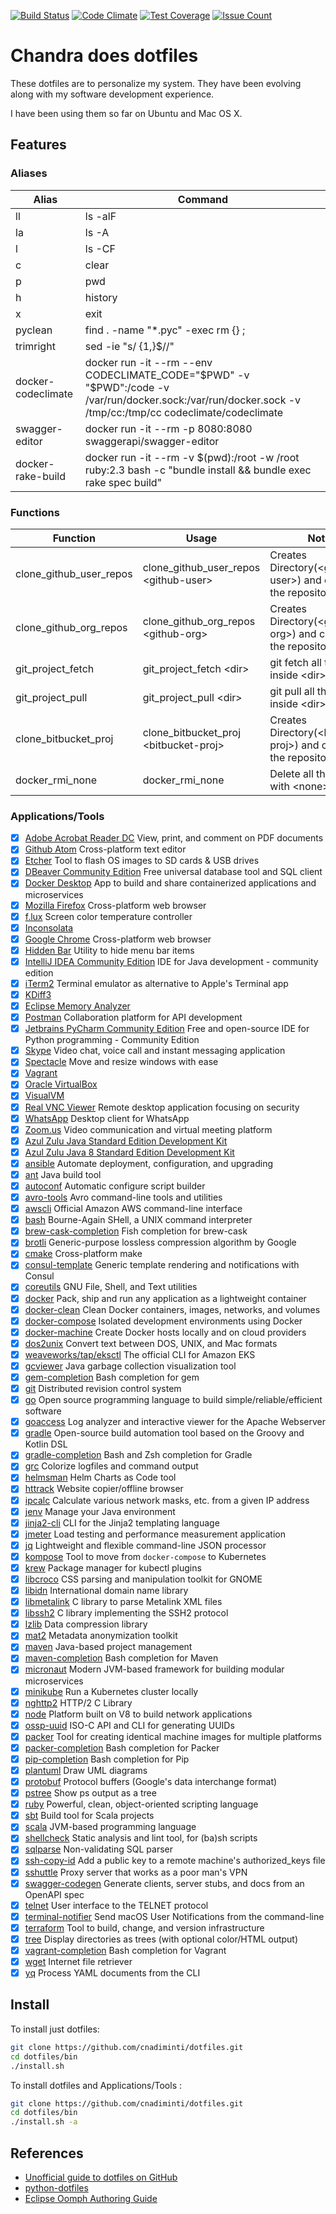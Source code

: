 [![Build Status](https://drone.io/github.com/cnadiminti/dotfiles/status.png)](https://drone.io/github.com/cnadiminti/dotfiles/latest)
[![Code Climate](https://codeclimate.com/github/cnadiminti/dotfiles/badges/gpa.svg)](https://codeclimate.com/github/cnadiminti/dotfiles)
[![Test Coverage](https://codeclimate.com/github/cnadiminti/dotfiles/badges/coverage.svg)](https://codeclimate.com/github/cnadiminti/dotfiles/coverage)
[![Issue Count](https://codeclimate.com/github/cnadiminti/dotfiles/badges/issue_count.svg)](https://codeclimate.com/github/cnadiminti/dotfiles)

# Chandra does dotfiles

These dotfiles are to personalize my system.
They have been evolving along with my software development experience.

I have been using them so far on Ubuntu and Mac OS X.

## Features

### Aliases

| Alias | Command |
|-------|---------|
| ll | ls -alF|
| la | ls -A |
| l | ls -CF |
| c | clear |
| p | pwd |
| h | history|
| x | exit|
| pyclean | find . -name "*.pyc" -exec rm {} \;|
| trimright | sed -ie "s/ \{1,\}$//"|
| docker-codeclimate | docker run -it --rm --env CODECLIMATE_CODE="$PWD" -v "$PWD":/code -v /var/run/docker.sock:/var/run/docker.sock -v /tmp/cc:/tmp/cc codeclimate/codeclimate|
| swagger-editor | docker run -it --rm -p 8080:8080 swaggerapi/swagger-editor|
| docker-rake-build | docker run -it --rm -v $(pwd):/root -w /root ruby:2.3 bash -c "bundle install &&  bundle exec rake spec build"|

### Functions

| Function | Usage | Notes |
|----------|-------|-------|
| clone_github_user_repos | clone_github_user_repos \<github-user\> | Creates Directory(\<github-user\>) and clones all the repositories |
| clone_github_org_repos | clone_github_org_repos \<github-org\> | Creates Directory(\<github-org\>) and clones all the repositories |
| git_project_fetch | git_project_fetch \<dir\>| git fetch all the repos inside \<dir\> |
| git_project_pull | git_project_pull \<dir\>| git pull all the repos inside \<dir\> |
| clone_bitbucket_proj | clone_bitbucket_proj \<bitbucket-proj\> | Creates Directory(\<bitbucket-proj\>) and clones all the repositories |
| docker_rmi_none | docker_rmi_none | Delete all the images with \<none\> tag |

### Applications/Tools

- [x] [Adobe Acrobat Reader DC](https://acrobat.adobe.com/us/en/acrobat/pdf-reader.html) View, print, and comment on PDF documents
- [x] [Github Atom](https://atom.io/) Cross-platform text editor
- [x] [Etcher](https://balena.io/etcher) Tool to flash OS images to SD cards & USB drives
- [x] [DBeaver Community Edition](https://dbeaver.io/) Free universal database tool and SQL client
- [x] [Docker Desktop](https://www.docker.com/products/docker-desktop) App to build and share containerized applications and microservices
- [x] [Mozilla Firefox](https://www.mozilla.org/firefox/) Cross-platform web browser
- [x] [f.lux](https://justgetflux.com/) Screen color temperature controller
- [x] [Inconsolata](https://fonts.google.com/specimen/Inconsolata) 
- [x] [Google Chrome](https://www.google.com/chrome/) Cross-platform web browser
- [x] [Hidden Bar](https://github.com/dwarvesf/hidden/) Utility to hide menu bar items
- [x] [IntelliJ IDEA Community Edition](https://www.jetbrains.com/idea/) IDE for Java development - community edition
- [x] [iTerm2](https://www.iterm2.com/) Terminal emulator as alternative to Apple's Terminal app
- [x] [KDiff3](https://invent.kde.org/sdk/kdiff3) 
- [x] [Eclipse Memory Analyzer](https://www.eclipse.org/mat/) 
- [x] [Postman](https://www.postman.com/) Collaboration platform for API development
- [x] [Jetbrains PyCharm Community Edition](https://www.jetbrains.com/pycharm/) Free and open-source IDE for Python programming - Community Edition
- [x] [Skype](https://www.skype.com/) Video chat, voice call and instant messaging application
- [x] [Spectacle](https://www.spectacleapp.com/) Move and resize windows with ease
- [x] [Vagrant](https://www.vagrantup.com/) 
- [x] [Oracle VirtualBox](https://www.virtualbox.org/) 
- [x] [VisualVM](https://visualvm.github.io/) 
- [x] [Real VNC Viewer](https://www.realvnc.com/) Remote desktop application focusing on security
- [x] [WhatsApp](https://www.whatsapp.com/) Desktop client for WhatsApp
- [x] [Zoom.us](https://www.zoom.us/) Video communication and virtual meeting platform
- [x] [Azul Zulu Java Standard Edition Development Kit](https://www.azul.com/downloads/zulu/zulu-mac/) 
- [x] [Azul Zulu Java 8 Standard Edition Development Kit](https://www.azul.com/downloads/zulu/zulu-mac/) 
- [x] [ansible](https://www.ansible.com/) Automate deployment, configuration, and upgrading
- [x] [ant](https://ant.apache.org/) Java build tool
- [x] [autoconf](https://www.gnu.org/software/autoconf) Automatic configure script builder
- [x] [avro-tools](https://avro.apache.org/) Avro command-line tools and utilities
- [x] [awscli](https://aws.amazon.com/cli/) Official Amazon AWS command-line interface
- [x] [bash](https://www.gnu.org/software/bash/) Bourne-Again SHell, a UNIX command interpreter
- [x] [brew-cask-completion](https://github.com/xyb/homebrew-cask-completion) Fish completion for brew-cask
- [x] [brotli](https://github.com/google/brotli) Generic-purpose lossless compression algorithm by Google
- [x] [cmake](https://www.cmake.org/) Cross-platform make
- [x] [consul-template](https://github.com/hashicorp/consul-template) Generic template rendering and notifications with Consul
- [x] [coreutils](https://www.gnu.org/software/coreutils) GNU File, Shell, and Text utilities
- [x] [docker](https://www.docker.com/) Pack, ship and run any application as a lightweight container
- [x] [docker-clean](https://github.com/ZZROTDesign/docker-clean) Clean Docker containers, images, networks, and volumes
- [x] [docker-compose](https://docs.docker.com/compose/) Isolated development environments using Docker
- [x] [docker-machine](https://docs.docker.com/machine) Create Docker hosts locally and on cloud providers
- [x] [dos2unix](https://waterlan.home.xs4all.nl/dos2unix.html) Convert text between DOS, UNIX, and Mac formats
- [x] [weaveworks/tap/eksctl](https://eksctl.io/) The official CLI for Amazon EKS
- [x] [gcviewer](https://github.com/chewiebug/GCViewer) Java garbage collection visualization tool
- [x] [gem-completion](https://github.com/mernen/completion-ruby) Bash completion for gem
- [x] [git](https://git-scm.com) Distributed revision control system
- [x] [go](https://golang.org) Open source programming language to build simple/reliable/efficient software
- [x] [goaccess](https://goaccess.io/) Log analyzer and interactive viewer for the Apache Webserver
- [x] [gradle](https://www.gradle.org/) Open-source build automation tool based on the Groovy and Kotlin DSL
- [x] [gradle-completion](https://gradle.org/) Bash and Zsh completion for Gradle
- [x] [grc](https://korpus.juls.savba.sk/~garabik/software/grc.html) Colorize logfiles and command output
- [x] [helmsman](https://github.com/Praqma/helmsman) Helm Charts as Code tool
- [x] [httrack](https://www.httrack.com/) Website copier/offline browser
- [x] [ipcalc](http://jodies.de/ipcalc) Calculate various network masks, etc. from a given IP address
- [x] [jenv](https://www.jenv.be/) Manage your Java environment
- [x] [jinja2-cli](https://github.com/mattrobenolt/jinja2-cli) CLI for the Jinja2 templating language
- [x] [jmeter](https://jmeter.apache.org/) Load testing and performance measurement application
- [x] [jq](https://stedolan.github.io/jq/) Lightweight and flexible command-line JSON processor
- [x] [kompose](https://kompose.io/) Tool to move from `docker-compose` to Kubernetes
- [x] [krew](https://sigs.k8s.io/krew/) Package manager for kubectl plugins
- [x] [libcroco](https://gitlab.gnome.org/GNOME/libcroco) CSS parsing and manipulation toolkit for GNOME
- [x] [libidn](https://www.gnu.org/software/libidn/) International domain name library
- [x] [libmetalink](https://launchpad.net/libmetalink/) C library to parse Metalink XML files
- [x] [libssh2](https://libssh2.org/) C library implementing the SSH2 protocol
- [x] [lzlib](https://www.nongnu.org/lzip/lzlib.html) Data compression library
- [x] [mat2](https://0xacab.org/jvoisin/mat2) Metadata anonymization toolkit
- [x] [maven](https://maven.apache.org/) Java-based project management
- [x] [maven-completion](https://github.com/juven/maven-bash-completion) Bash completion for Maven
- [x] [micronaut](https://micronaut.io/) Modern JVM-based framework for building modular microservices
- [x] [minikube](https://minikube.sigs.k8s.io/) Run a Kubernetes cluster locally
- [x] [nghttp2](https://nghttp2.org/) HTTP/2 C Library
- [x] [node](https://nodejs.org/) Platform built on V8 to build network applications
- [x] [ossp-uuid](https://web.archive.org/web/www.ossp.org/pkg/lib/uuid/) ISO-C API and CLI for generating UUIDs
- [x] [packer](https://packer.io) Tool for creating identical machine images for multiple platforms
- [x] [packer-completion](https://github.com/mrolli/packer-bash-completion) Bash completion for Packer
- [x] [pip-completion](https://github.com/ekalinin/pip-bash-completion) Bash completion for Pip
- [x] [plantuml](https://plantuml.com/) Draw UML diagrams
- [x] [protobuf](https://github.com/protocolbuffers/protobuf/) Protocol buffers (Google's data interchange format)
- [x] [pstree](http://www.thp.uni-duisburg.de/pstree/) Show ps output as a tree
- [x] [ruby](https://www.ruby-lang.org/) Powerful, clean, object-oriented scripting language
- [x] [sbt](https://www.scala-sbt.org/) Build tool for Scala projects
- [x] [scala](https://www.scala-lang.org/) JVM-based programming language
- [x] [shellcheck](https://www.shellcheck.net/) Static analysis and lint tool, for (ba)sh scripts
- [x] [sqlparse](https://github.com/andialbrecht/sqlparse) Non-validating SQL parser
- [x] [ssh-copy-id](https://www.openssh.com/) Add a public key to a remote machine's authorized_keys file
- [x] [sshuttle](https://github.com/sshuttle/sshuttle) Proxy server that works as a poor man's VPN
- [x] [swagger-codegen](https://swagger.io/swagger-codegen/) Generate clients, server stubs, and docs from an OpenAPI spec
- [x] [telnet](https://opensource.apple.com/) User interface to the TELNET protocol
- [x] [terminal-notifier](https://github.com/julienXX/terminal-notifier) Send macOS User Notifications from the command-line
- [x] [terraform](https://www.terraform.io/) Tool to build, change, and version infrastructure
- [x] [tree](http://mama.indstate.edu/users/ice/tree/) Display directories as trees (with optional color/HTML output)
- [x] [vagrant-completion](https://github.com/hashicorp/vagrant) Bash completion for Vagrant
- [x] [wget](https://www.gnu.org/software/wget/) Internet file retriever
- [x] [yq](https://github.com/mikefarah/yq) Process YAML documents from the CLI

## Install

To install just dotfiles:

```sh
git clone https://github.com/cnadiminti/dotfiles.git
cd dotfiles/bin
./install.sh
```

To install dotfiles and Applications/Tools :

```sh
git clone https://github.com/cnadiminti/dotfiles.git
cd dotfiles/bin
./install.sh -a
```

## References

- [Unofficial guide to dotfiles on GitHub](https://dotfiles.github.io)
- [python-dotfiles](https://github.com/shanx/python-dotfiles)
- [Eclipse Oomph Authoring Guide](https://wiki.eclipse.org/Eclipse_Oomph_Authoring)
